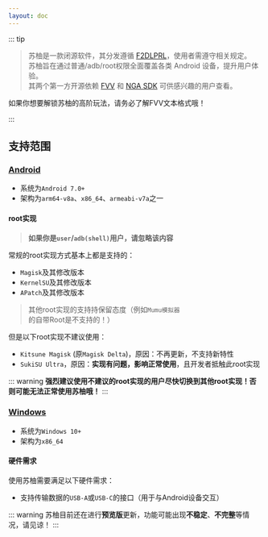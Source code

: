 ```yaml
---
layout: doc
---
```


::: tip

 > 苏柚是一款闭源软件，其分发遵循 [F2DLPRL](https://gitcode.com/OutOfMemories-WorkGroup/F2DLPRL)，使用者需遵守相关规定。  
 > 苏柚旨在通过普通/adb/root权限全面覆盖各类 Android 设备，提升用户体验。  
 > 其两个第一方开源依赖 [FVV](https://gitcode.com/OutOfMemories-WorkGroup/FVV) 和 [NGA SDK](https://gitcode.com/OutOfMemories-WorkGroup/NGA-SDK) 可供感兴趣的用户查看。

如果你想要解锁苏柚的高阶玩法，请务必了解FVV文本格式哦！

:::

## 支持范围

### [Android](Start/Android)

- 系统为`Android 7.0+`
- 架构为`arm64-v8a`、`x86_64`、`armeabi-v7a`之一

#### root实现

> **如果你是`user`/`adb(shell)`用户，请忽略该内容**

常规的root实现方式基本上都是支持的：

- `Magisk`及其修改版本
- `KernelSU`及其修改版本
- `APatch`及其修改版本

> 其他root实现的支持持保留态度（例如`Mumu模拟器`的自带Root是不支持的！）

但是以下root实现不建议使用：

- `Kitsune Magisk` (原`Magisk Delta`)，原因：不再更新，不支持新特性
- `SukiSU Ultra`，原因：**实现有问题，影响正常使用**，且开发者抵触此root实现

::: warning
**强烈建议使用不建议的root实现的用户尽快切换到其他root实现！否则可能无法正常使用苏柚哦！**
:::

### [Windows](Start/Windows)

- 系统为`Windows 10+`
- 架构为`x86_64`

#### 硬件需求

使用苏柚需要满足以下硬件需求：

- 支持传输数据的`USB-A`或`USB-C`的接口（用于与Android设备交互）

::: warning
苏柚目前还在进行**预览版**更新，功能可能出现**不稳定**、**不完整**等情况，请见谅！
:::
